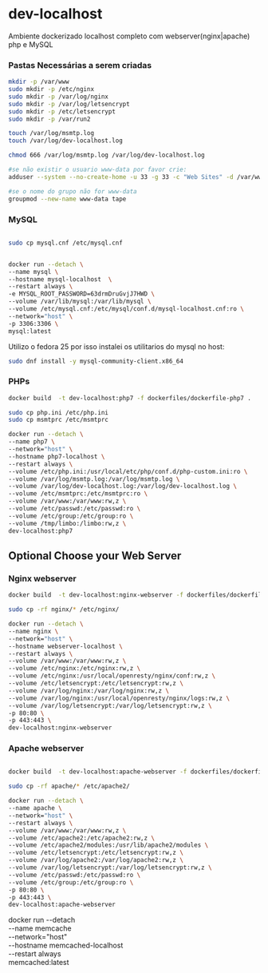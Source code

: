 # dev-localhost
Ambiente dockerizado localhost completo com webserver(nginx|apache) php e MySQL 

### Pastas Necessárias a serem criadas
```sh
mkdir -p /var/www
sudo mkdir -p /etc/nginx
sudo mkdir -p /var/log/nginx
sudo mkdir -p /var/log/letsencrypt
sudo mkdir -p /etc/letsencrypt
sudo mkdir -p /var/run2

touch /var/log/msmtp.log
touch /var/log/dev-localhost.log

chmod 666 /var/log/msmtp.log /var/log/dev-localhost.log
```

```sh
#se não existir o usuario www-data por favor crie:
adduser --system --no-create-home -u 33 -g 33 -c "Web Sites" -d /var/www/html  www-data

#se o nome do grupo não for www-data
groupmod --new-name www-data tape
```

### MySQL
```sh

sudo cp mysql.cnf /etc/mysql.cnf


docker run --detach \
--name mysql \
--hostname mysql-localhost  \
--restart always \
-e MYSQL_ROOT_PASSWORD=63drmDruGvjJ7HWD \
--volume /var/lib/mysql:/var/lib/mysql \
--volume /etc/mysql.cnf:/etc/mysql/conf.d/mysql-localhost.cnf:ro \
--network="host" \
-p 3306:3306 \
mysql:latest
```
Utilizo o fedora 25 por isso instalei os utilitarios do mysql no host:
```sh
sudo dnf install -y mysql-community-client.x86_64
```

### PHPs
```sh
docker build  -t dev-localhost:php7 -f dockerfiles/dockerfile-php7 .

sudo cp php.ini /etc/php.ini
sudo cp msmtprc /etc/msmtprc

docker run --detach \
--name php7 \
--network="host" \
--hostname php7-localhost \
--restart always \
--volume /etc/php.ini:/usr/local/etc/php/conf.d/php-custom.ini:ro \
--volume /var/log/msmtp.log:/var/log/msmtp.log \
--volume /var/log/dev-localhost.log:/var/log/dev-localhost.log \
--volume /etc/msmtprc:/etc/msmtprc:ro \
--volume /var/www:/var/www:rw,z \
--volume /etc/passwd:/etc/passwd:ro \
--volume /etc/group:/etc/group:ro \
--volume /tmp/limbo:/limbo:rw,z \
dev-localhost:php7
```

## Optional Choose your Web Server
### Nginx webserver
```sh
docker build  -t dev-localhost:nginx-webserver -f dockerfiles/dockerfile-nginx-module-pagespeed .

sudo cp -rf nginx/* /etc/nginx/

docker run --detach \
--name nginx \
--network="host" \
--hostname webserver-localhost \
--restart always \
--volume /var/www:/var/www:rw,z \
--volume /etc/nginx:/etc/nginx:rw,z \
--volume /etc/nginx:/usr/local/openresty/nginx/conf:rw,z \
--volume /etc/letsencrypt:/etc/letsencrypt:rw,z \
--volume /var/log/nginx:/var/log/nginx:rw,z \
--volume /var/log/nginx:/usr/local/openresty/nginx/logs:rw,z \
--volume /var/log/letsencrypt:/var/log/letsencrypt:rw,z \
-p 80:80 \
-p 443:443 \
dev-localhost:nginx-webserver
```

### Apache webserver
```sh

docker build  -t dev-localhost:apache-webserver -f dockerfiles/dockerfile-apache .

sudo cp -rf apache/* /etc/apache2/

docker run --detach \
--name apache \
--network="host" \
--restart always \
--volume /var/www:/var/www:rw,z \
--volume /etc/apache2:/etc/apache2:rw,z \
--volume /etc/apache2/modules:/usr/lib/apache2/modules \
--volume /etc/letsencrypt:/etc/letsencrypt:rw,z \
--volume /var/log/apache2:/var/log/apache2:rw,z \
--volume /var/log/letsencrypt:/var/log/letsencrypt:rw,z \
--volume /etc/passwd:/etc/passwd:ro \
--volume /etc/group:/etc/group:ro \
-p 80:80 \
-p 443:443 \
dev-localhost:apache-webserver
```

docker run --detach \
--name memcache \
--network="host" \
--hostname memcached-localhost \
--restart always \
memcached:latest
```
